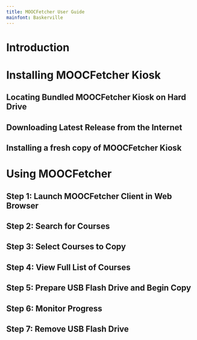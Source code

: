 ```yaml
---
title: MOOCFetcher User Guide
mainfont: Baskerville
---
```


# Introduction

# Installing MOOCFetcher Kiosk

## Locating Bundled MOOCFetcher Kiosk on Hard Drive

## Downloading Latest Release from the Internet

## Installing a fresh copy of MOOCFetcher Kiosk

# Using MOOCFetcher

## Step 1: Launch MOOCFetcher Client in Web Browser

## Step 2: Search for Courses

## Step 3: Select Courses to Copy

## Step 4: View Full List of Courses

## Step 5: Prepare USB Flash Drive and Begin Copy

## Step 6: Monitor Progress

## Step 7: Remove USB Flash Drive




